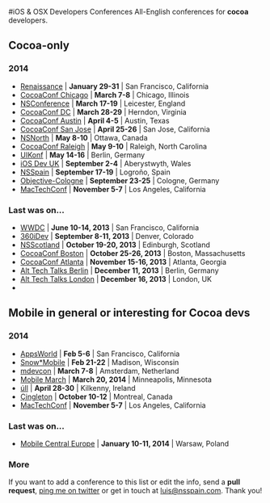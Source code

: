 #iOS & OSX Developers Conferences
All-English conferences for **cocoa** developers.

## Cocoa-only
### 2014
* [Renaissance](http://renaissance.io/2014) | **January 29-31** | San Francisco, California
* [CocoaConf Chicago](http://cocoaconf.com/chicago-2014/home) | **March 7-8** | Chicago, Illinois
* [NSConference](http://nsconference.com/) | **March 17-19** | Leicester, England
* [CocoaConf DC](http://cocoaconf.com/dc-2014/home) | **March 28-29** | Herndon, Virginia
* [CocoaConf Austin](http://cocoaconf.com/austin-2014/home) | **April 4-5** | Austin, Texas
* [CocoaConf San Jose](http://cocoaconf.com/sanjose-2014/home) | **April 25-26** | San Jose, California
* [NSNorth](http://nsnorth.ca/) | **May 8-10** | Ottawa, Canada
* [CocoaConf Raleigh](http://cocoaconf.com/raleigh-2014/home) | **May 9-10** | Raleigh, North Carolina
* [UIKonf](http://www.uikonf.com/) | **May 14-16** | Berlin, Germany
* [iOS Dev UK](http://www.iosdevuk.com/) | **September 2-4** | Aberystwyth, Wales
* [NSSpain](http://nsspain.com/) | **September 17-19** | Logroño, Spain
* [Objective-Cologne](http://objcgn.com/) | **September 23-25** | Cologne, Germany
* [MacTechConf](http://mactech.com/conference) | **November 5-7** | Los Angeles, California
 
### Last was on...
* [WWDC](https://developer.apple.com/wwdc/) | **June 10-14, 2013** | San Francisco, California
* [360iDev](http://360idev.com/) | **September 8-11, 2013** | Denver, Colorado
* [NSScotland](http://nsscotland.com/) | **October 19-20, 2013** | Edinburgh, Scotland
* [CocoaConf Boston](http://cocoaconf.com/boston-2013/home) | **October 25-26, 2013** | Boston, Massachusetts
* [CocoaConf Atlanta](http://cocoaconf.com/atlanta-2013/home) | **November 15-16, 2013** | Atlanta, Georgia
* [Alt Tech Talks Berlin](http://www.alt-tech-talks.com) | **December 11, 2013** | Berlin, Germany
* [Alt Tech Talks London](http://www.alttechtalks.com) | **December 16, 2013** | London, UK
* 
## Mobile in general or interesting for Cocoa devs
### 2014
* [AppsWorld](http://www.apps-world.net/northamerica/) | **Feb 5-6** | San Francisco, California
* [Snow*Mobile](http://2014.snow-mobile.org/) | **Feb 21-22** | Madison, Wisconsin
* [mdevcon](http://mdevcon.com/) | **March 7-8** | Amsterdam, Netherland
* [Mobile March](http://mobilemarchtc.com/) | **March 20, 2014** | Minneapolis, Minnesota
* [úll](http://2014.ull.ie/) | **April 28-30** | Kilkenny, Ireland
* [Çingleton](http://cingleton.com/) | **October 10-12** | Montreal, Canada
* [MacTechConf](http://mactech.com/conference) | **November 5-7** | Los Angeles, California
 
### Last was on...
* [Mobile Central Europe](http://mobilecentraleurope.com) | **January 10-11, 2014** | Warsaw, Poland

### More
If you want to add a conference to this list or edit the info, send a **pull request**, [ping me on twitter](https://twitter.com/lascorbe) or get in touch at [luis@nsspain.com](mailto:luis@nsspain.com). Thank you!
